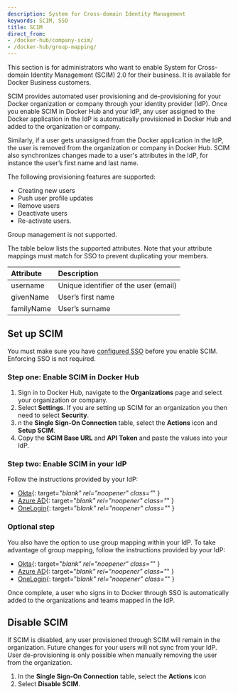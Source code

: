 ```yaml
---
description: System for Cross-domain Identity Management
keywords: SCIM, SSO
title: SCIM
direct_from: 
- /docker-hub/company-scim/
- /docker-hub/group-mapping/
---
```


This section is for administrators who want to enable System for Cross-domain Identity Management (SCIM) 2.0 for their business. It is available for Docker Business customers. 

SCIM provides automated user provisioning and de-provisioning for your Docker organization or company through your identity provider (IdP).  Once you enable SCIM in Docker Hub and your IdP, any user assigned to the Docker application in the IdP is automatically provisioned in Docker Hub and added to the organization or company. 

Similarly, if a user gets unassigned from the Docker application in the IdP, the user is removed from the organization or company in Docker Hub. SCIM also synchronizes changes made to a user's attributes in the IdP, for instance the user’s first name and last name.

The following provisioning features are supported:
 - Creating new users
 - Push user profile updates
 - Remove users
 - Deactivate users 
 - Re-activate users. 
 
Group management is not supported.

The table below lists the supported attributes. Note that your attribute mappings must match for SSO to prevent duplicating your members.

| Attribute    | Description
|:---------------------------------------------------------------|:-------------------------------------------------------------------------------------------|
| username             | Unique identifier of the user (email)                                   |
| givenName                            | User’s first name |
| familyName |User’s surname                                              |

## Set up SCIM

You must make sure you have [configured SSO](../single-sign-on/index.md) before you enable SCIM. Enforcing SSO is not required.

### Step one: Enable SCIM in Docker Hub

1. Sign in to Docker Hub, navigate to the **Organizations** page and select your organization or company.
2. Select **Settings**. If you are setting up SCIM for an organization you then need to select **Security**. 
3. n the **Single Sign-On Connection** table, select the **Actions** icon and **Setup SCIM**.
4. Copy the **SCIM Base URL** and **API Token** and paste the values into your IdP.

### Step two: Enable SCIM in your IdP

Follow the instructions provided by your IdP:

- [Okta](https://help.okta.com/en-us/Content/Topics/Apps/Apps_App_Integration_Wizard_SCIM.htm){: target="_blank" rel="noopener" class="_" }
- [Azure AD](https://learn.microsoft.com/en-us/azure/databricks/administration-guide/users-groups/scim/aad#step-2-configure-the-enterprise-application){: target="_blank" rel="noopener" class="_" }
- [OneLogin](https://developers.onelogin.com/scim/create-app){: target="_blank" rel="noopener" class="_" }

### Optional step 
You also have the option to use group mapping within your IdP. To take advantage of group mapping, follow the instructions provided by your IdP:
- [Okta](https://help.okta.com/en-us/Content/Topics/users-groups-profiles/usgp-about-group-push.htm){: target="_blank" rel="noopener" class="_" }
- [Azure AD](https://learn.microsoft.com/en-us/azure/active-directory/app-provisioning/customize-application-attributes){: target="_blank" rel="noopener" class="_" }
- [OneLogin](https://developers.onelogin.com/scim/create-app){: target="_blank" rel="noopener" class="_" }

Once complete, a user who signs in to Docker through SSO is automatically added to the organizations and teams mapped in the IdP.

## Disable SCIM

If SCIM is disabled, any user provisioned through SCIM will remain in the organization. Future changes for your users will not sync from your IdP. User de-provisioning is only possible when manually removing the user from the organization.

1. In the **Single Sign-On Connection** table, select the **Actions** icon
2. Select **Disable SCIM**.
